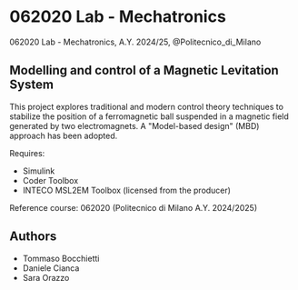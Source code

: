 # 062020 Lab - Mechatronics

062020 Lab - Mechatronics, A.Y. 2024/25, @Politecnico_di_Milano

## Modelling and control of a Magnetic Levitation System

This project explores traditional and modern control theory techniques to stabilize the position of a ferromagnetic ball suspended in a magnetic field generated by two electromagnets.
A "Model-based design" (MBD) approach has been adopted.

Requires:
  - Simulink
  - Coder Toolbox
  - INTECO MSL2EM Toolbox (licensed from the producer)

Reference course: 062020 (Politecnico di Milano A.Y. 2024/2025)

## Authors
- Tommaso Bocchietti
- Daniele Cianca
- Sara Orazzo
